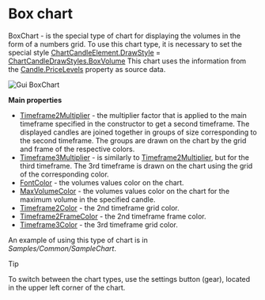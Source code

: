 # Box chart

BoxChart \- is the special type of chart for displaying the volumes in the form of a numbers grid. To use this chart type, it is necessary to set the special style [ChartCandleElement.DrawStyle](../api/StockSharp.Xaml.Charting.ChartCandleElement.DrawStyle.html) \= [ChartCandleDrawStyles.BoxVolume](../api/StockSharp.Xaml.Charting.ChartCandleDrawStyles.BoxVolume.html) This chart uses the information from the [Candle.PriceLevels](../api/StockSharp.Algo.Candles.Candle.PriceLevels.html) property as source data. 

![Gui BoxChart](~/images/Gui_BoxChart.png)

**Main properties**

- [Timeframe2Multiplier](../api/StockSharp.Xaml.Charting.ChartCandleElement.Timeframe2Multiplier.html) \- the multiplier factor that is applied to the main timeframe specified in the constructor to get a second timeframe. The displayed candles are joined together in groups of size corresponding to the second timeframe. The groups are drawn on the chart by the grid and frame of the respective colors. 
- [Timeframe3Multiplier](../api/StockSharp.Xaml.Charting.ChartCandleElement.Timeframe3Multiplier.html) \- is similarly to [Timeframe2Multiplier](../api/StockSharp.Xaml.Charting.ChartCandleElement.Timeframe2Multiplier.html), but for the third timeframe. The 3rd timeframe is drawn on the chart using the grid of the corresponding color. 
- [FontColor](../api/StockSharp.Xaml.Charting.ChartCandleElement.FontColor.html) \- the volumes values color on the chart. 
- [MaxVolumeColor](../api/StockSharp.Xaml.Charting.ChartCandleElement.MaxVolumeColor.html) \- the volumes values color on the chart for the maximum volume in the specified candle. 
- [Timeframe2Color](../api/StockSharp.Xaml.Charting.ChartCandleElement.Timeframe2Color.html) \- the 2nd timeframe grid color. 
- [Timeframe2FrameColor](../api/StockSharp.Xaml.Charting.ChartCandleElement.Timeframe2FrameColor.html) \- the 2nd timeframe frame color. 
- [Timeframe3Color](../api/StockSharp.Xaml.Charting.ChartCandleElement.Timeframe3Color.html) \- the 3rd timeframe grid color. 

An example of using this type of chart is in *Samples\/Common\/SampleChart*. 

> [!TIP]
> To switch between the chart types, use the settings button (gear), located in the upper left corner of the chart.
